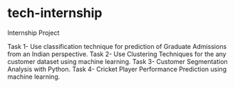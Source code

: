 # tech-internship
Internship Project

Task 1- Use classification technique for prediction of Graduate Admissions from an Indian perspective.
Task 2- Use Clustering Techniques for the any customer dataset using machine learning.
Task 3- Customer Segmentation Analysis with Python.
Task 4- Cricket Player Performance Prediction using machine learning.